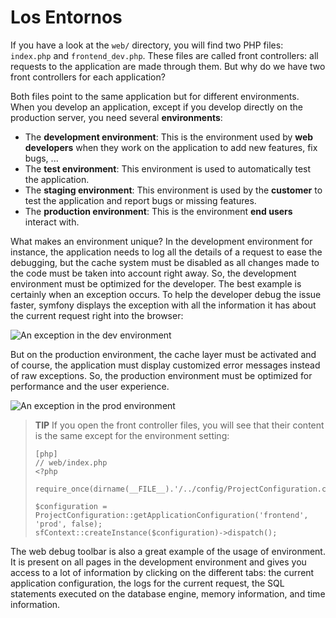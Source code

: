 Los Entornos
============

If you have a look at the `web/` directory, you will find two PHP files:
`index.php` and `frontend_dev.php`. These files are called front controllers:
all requests to the application are made through them. But why do we have two
front controllers for each application?

Both files point to the same application but for different environments.
When you develop an application, except if you develop directly on the
production server, you need several **environments**:

  * The **development environment**: This is the environment used by **web
    developers** when they work on the application to add new features, fix
    bugs, ...
  * The **test environment**: This environment is used to automatically test
    the application.
  * The **staging environment**: This environment is used by the **customer**
    to test the application and report bugs or missing features.
  * The **production environment**: This is the environment **end users**
    interact with.

What makes an environment unique? In the development environment for instance,
the application needs to log all the details of a request to ease the
debugging, but the cache system must be disabled as all changes made to the
code must be taken into account right away. So, the development environment
must be optimized for the developer. The best example is certainly when an
exception occurs. To help the developer debug the issue faster, symfony
displays the exception with all the information it has about the current
request right into the browser:

![An exception in the dev environment](http://www.symfony-project.org/images/jobeet/1_2/01/exception_dev.png)

But on the production environment, the cache layer must be activated and of
course, the application must display customized error messages instead of raw
exceptions. So, the production environment must be optimized for performance
and the user experience.

![An exception in the prod environment](http://www.symfony-project.org/images/jobeet/1_2/01/exception_prod.png)

>**TIP**
>If you open the front controller files, you will see that their content is
>the same except for the environment setting:
>
>     [php]
>     // web/index.php
>     <?php
>
>     require_once(dirname(__FILE__).'/../config/ProjectConfiguration.class.php');
>
>     $configuration = ProjectConfiguration::getApplicationConfiguration('frontend', 'prod', false);
>     sfContext::createInstance($configuration)->dispatch();

The web debug toolbar is also a great example of the usage of environment. It
is present on all pages in the development environment and gives you access to
a lot of information by clicking on the different tabs: the current
application configuration, the logs for the current request, the SQL
statements executed on the database engine, memory information, and time
information.
